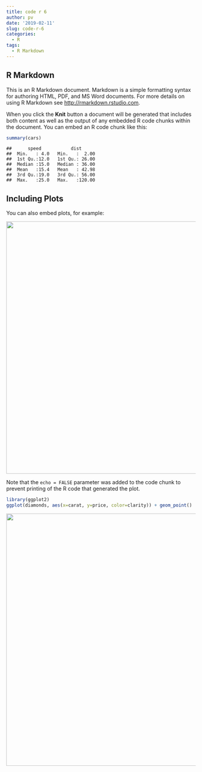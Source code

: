 ```yaml
---
title: code r 6
author: pv
date: '2019-02-11'
slug: code-r-6
categories:
  - R
tags:
  - R Markdown
---
```



## R Markdown

This is an R Markdown document. Markdown is a simple formatting syntax for authoring HTML, PDF, and MS Word documents. For more details on using R Markdown see <http://rmarkdown.rstudio.com>.

When you click the **Knit** button a document will be generated that includes both content as well as the output of any embedded R code chunks within the document. You can embed an R code chunk like this:


```r
summary(cars)
```

```
##      speed           dist       
##  Min.   : 4.0   Min.   :  2.00  
##  1st Qu.:12.0   1st Qu.: 26.00  
##  Median :15.0   Median : 36.00  
##  Mean   :15.4   Mean   : 42.98  
##  3rd Qu.:19.0   3rd Qu.: 56.00  
##  Max.   :25.0   Max.   :120.00
```

## Including Plots

You can also embed plots, for example:

<img src="/post/2019-02-11-code-r-6_files/figure-html/pressure-1.png" width="672" />

Note that the `echo = FALSE` parameter was added to the code chunk to prevent printing of the R code that generated the plot.

```r
library(ggplot2)
ggplot(diamonds, aes(x=carat, y=price, color=clarity)) + geom_point()
```

<img src="/post/2019-02-11-code-r-6_files/figure-html/unnamed-chunk-1-1.png" width="672" />
